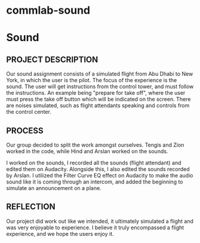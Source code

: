 # commlab-sound

# Sound 

## PROJECT DESCRIPTION 

Our sound assignment consists of a simulated flight from Abu Dhabi to New York, in which the user is the pilot. The focus of the experience is the sound. The user will get instructions from the control tower, and must follow the instructions. An example being "prepare for take off", where the user must press the take off button which will be indicated on the screen. There are noises simulated, such as flight attendants speaking and controls from the control center.  


## PROCESS 

Our group decided to split the work amongst ourselves. Tengis and Zion worked in the code, while Hind and Arslan worked on the sounds. 

I worked on the sounds, I recorded all the sounds (flight attendant) and edited them on Audacity. Alongside this, I also edited the sounds recorded by Arslan. I utilized the Filter Curve EQ effect on Audacity to make the audio sound like it is coming through an intercom, and added the beginning to simulate an announcement on a plane. 

## REFLECTION 

Our project did work out like we intended, it ultimately  simulated a flight and was very enjoyable to experience. I believe it truly encompassed a flight experience, and we hope the users enjoy it.
